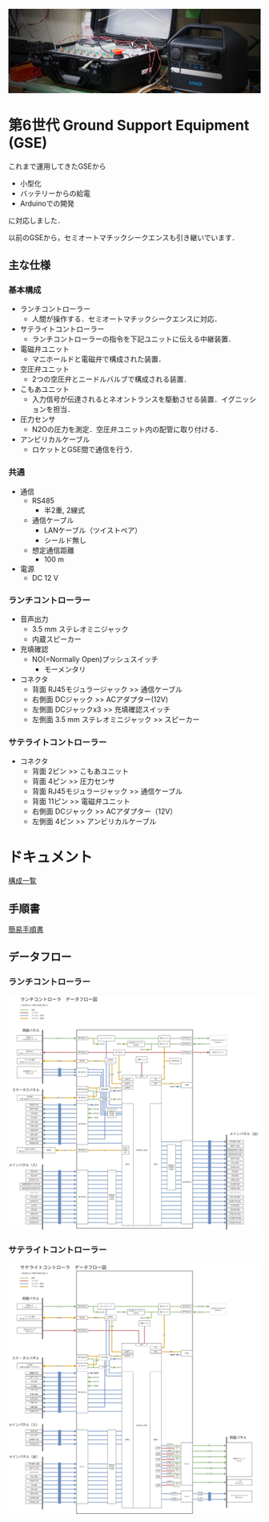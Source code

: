 
![Hero](./Documents/Pictures/Hero.JPG)

# 第6世代 Ground Support Equipment (GSE)

これまで運用してきたGSEから

- 小型化
- バッテリーからの給電
- Arduinoでの開発

に対応しました．

以前のGSEから，セミオートマチックシークエンスも引き継いでいます．

## 主な仕様

### 基本構成
- ランチコントローラー
  - 人間が操作する．セミオートマチックシークエンスに対応．
- サテライトコントローラー
  - ランチコントローラーの指令を下記ユニットに伝える中継装置．
- 電磁弁ユニット
  - マニホールドと電磁弁で構成された装置．
- 空圧弁ユニット
  - 2つの空圧弁とニードルバルブで構成される装置．
- こもあユニット
  - 入力信号が伝達されるとネオントランスを駆動させる装置．イグニッションを担当．
- 圧力センサ
  - N2Oの圧力を測定．空圧弁ユニット内の配管に取り付ける．
- アンビリカルケーブル
  - ロケットとGSE間で通信を行う．

### 共通
- 通信
  - RS485
    - 半2重, 2線式
  - 通信ケーブル
    - LANケーブル（ツイストペア）
    - シールド無し
  - 想定通信距離
    - 100 m
- 電源
  - DC 12 V

### ランチコントローラー
- 音声出力
  - 3.5 mm ステレオミニジャック
  - 内蔵スピーカー
- 充填確認
  - NO(=Normally Open)プッシュスイッチ
    - モーメンタリ
- コネクタ
  - 背面 RJ45モジュラージャック >> 通信ケーブル
  - 右側面 DCジャック >> ACアダプター(12V)
  - 左側面 DCジャックx3 >> 充填確認スイッチ
  - 左側面 3.5 mm ステレオミニジャック >> スピーカー

### サテライトコントローラー
- コネクタ
  - 背面 2ピン >> こもあユニット
  - 背面 4ピン >> 圧力センサ
  - 背面 RJ45モジュラージャック >> 通信ケーブル
  - 背面 11ピン >> 電磁弁ユニット
  - 右側面 DCジャック >> ACアダプター（12V）
  - 左側面 4ピン >> アンビリカルケーブル

# ドキュメント

[構成一覧](./Documents/)

## 手順書
[簡易手順書](./Documents/Gen6GSEManual-Elec.md)

## データフロー

### ランチコントローラー

![LaunchControllerDataFlowDiagram](./Documents/Pictures/DataFlowDiagram/LaunchController_DataFlowDiagram.png)

### サテライトコントローラー
![SatelliteControllerDataFlowDiagram](./Documents/Pictures/DataFlowDiagram/SatelliteController_DataFlowDiagram.png)





